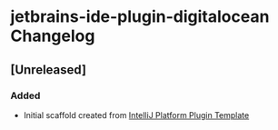 <!-- Keep a Changelog guide -> https://keepachangelog.com -->

# jetbrains-ide-plugin-digitalocean Changelog

## [Unreleased]
### Added
- Initial scaffold created from [IntelliJ Platform Plugin Template](https://github.com/JetBrains/intellij-platform-plugin-template)
